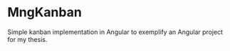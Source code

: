 # MngKanban

Simple kanban implementation in Angular to exemplify an Angular project for my thesis.
